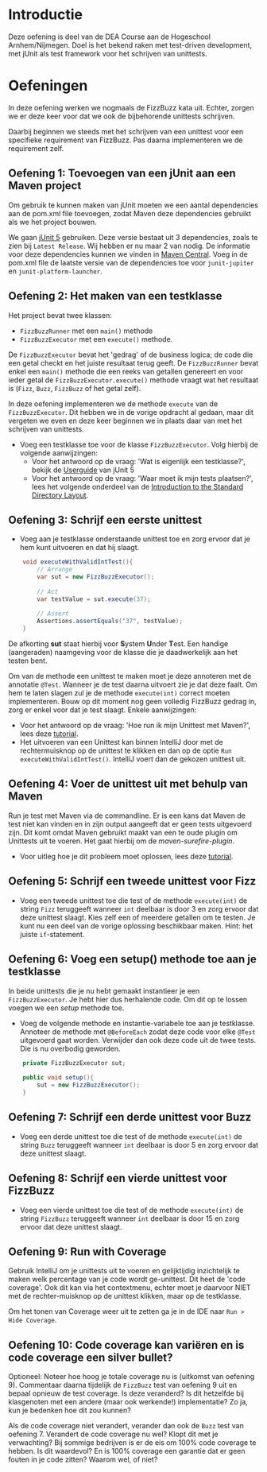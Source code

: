 # Introductie
Deze oefening is deel van de DEA Course aan de Hogeschool Arnhem/Nijmegen. Doel is het bekend raken met test-driven development, met jUnit als test framework voor het schrijven van unittests.

# Oefeningen
In deze oefening werken we nogmaals de FizzBuzz kata uit. Echter, zorgen we er deze keer voor dat we ook de bijbehorende unittests schrijven.

Daarbij beginnen we steeds met het schrijven van een unittest voor een specifieke requirement van FizzBuzz. Pas daarna implementeren we de requirement zelf. 

## Oefening 1: Toevoegen van een jUnit aan een Maven project
Om gebruik te kunnen maken van jUnit moeten we een aantal dependencies aan de pom.xml file toevoegen, zodat Maven deze dependencies gebruikt als we het project bouwen.

We gaan [jUnit 5](https://junit.org/junit5/) gebruiken. Deze versie bestaat uit 3 dependencies, zoals te zien bij `Latest Release`. Wij hebben er nu maar 2 van nodig. De informatie voor deze dependencies kunnen we vinden in [Maven Central](https://search.maven.org/). Voeg in de pom.xml file de laatste versie van de dependencies toe voor `junit-jupiter` en `junit-platform-launcher`.

## Oefening 2: Het maken van een testklasse
Het project bevat twee klassen:
- `FizzBuzzRunner` met een `main()` methode
- `FizzBuzzExecutor` met een `execute()` methode.


De `FizzBuzzExecutor` bevat het 'gedrag' of de business logica; de code die een getal checkt en het juiste resultaat terug geeft. De `FizzBuzzRunner` bevat enkel een `main()` methode die een reeks van getallen genereert en voor ieder getal de `FizzBuzzExecutor.execute()` methode vraagt wat het resultaat is (`Fizz`, `Buzz`, `FizzBuzz` of het getal zelf).


In deze oefening implementeren we de methode `execute` van de `FizzBuzzExecutor`. Dit hebben we in de vorige opdracht al gedaan, maar dit vergeten we even en deze keer beginnen we in plaats daar van met het schrijven van unittests.

* Voeg een testklasse toe voor de klasse `FizzBuzzExecutor`. Volg hierbij de volgende aanwijzingen:
    * Voor het antwoord op de vraag: 'Wat is eigenlijk een testklasse?', bekijk de [Userguide](https://junit.org/junit5/docs/current/user-guide/) van jUnit 5
    * Voor het antwoord op de vraag: 'Waar moet ik mijn tests plaatsen?', lees het volgende onderdeel van de [Introduction to the Standard Directory Layout](https://maven.apache.org/guides/introduction/introduction-to-the-standard-directory-layout).
    
## Oefening 3: Schrijf een eerste unittest
* Voeg aan je testklasse onderstaande unittest toe en zorg ervoor dat je hem kunt uitvoeren en dat hij slaagt.
```java
    void executeWithValidIntTest(){
        // Arrange
        var sut = new FizzBuzzExecutor();
            
        // Act
        var testValue = sut.execute(37);
            
        // Assert
        Assertions.assertEquals("37", testValue);
    }
```

De afkorting **sut** staat hierbij voor **S**ystem **U**nder **T**est. Een handige (aangeraden) naamgeving voor de klasse die je daadwerkelijk aan het testen bent.

Om van de methode een unittest te maken moet je deze annoteren met de annotatie `@Test`. Wanneer je de test daarna uitvoert zie je dat deze faalt. Om hem te laten slagen zul je de methode `execute(int)` correct moeten implementeren. Bouw op dit moment nog geen volledig FizzBuzz gedrag in, zorg er enkel voor dat je test slaagt. Enkele aanwijzingen:
    
* Voor het antwoord op de vraag: 'Hoe run ik mijn Unittest met Maven?', lees deze [tutorial](https://www.mkyong.com/maven/how-to-run-unit-test-with-maven/).
* Het uitvoeren van een Unittest kan binnen IntelliJ door met de rechtermuisknop op de unittest te klikken en dan op de optie `Run executeWithValidIntTest()`. IntelliJ voert dan de gekozen unittest uit.

## Oefening 4: Voer de unittest uit met behulp van Maven  
Run je test met Maven via de commandline. Er is een kans dat Maven de test niet kan vinden en in zijn output aangeeft dat er geen tests uitgevoerd zijn. Dit komt omdat Maven gebruikt maakt van een te oude plugin om Unittests uit te voeren. Het gaat hierbij om de *maven-surefire-plugin*.
* Voor uitleg hoe je dit probleem moet oplossen, lees deze [tutorial](https://junit.org/junit5/docs/current/user-guide/#running-tests-build-maven).
  
## Oefening 5: Schrijf een tweede unittest voor Fizz
* Voeg een tweede unittest toe die test of de methode `execute(int)` de string `Fizz` teruggeeft wanneer `int` deelbaar is door 3 en zorg ervoor dat deze unittest slaagt. Kies zelf een of meerdere getallen om te testen. Je kunt nu een deel van de vorige oplossing beschikbaar maken. Hint: het juiste `if`-statement.

## Oefening 6: Voeg een setup() methode toe aan je testklasse
In beide unittests die je nu hebt gemaakt instantieer je een `FizzBuzzExecutor`. Je hebt hier dus herhalende code. Om dit op te lossen voegen we een *setup* methode toe.

* Voeg de volgende methode en instantie-variabele toe aan je testklasse. Annoteer de methode met `@BeforeEach` zodat deze code voor elke `@Test` uitgevoerd gaat worden. Verwijder dan ook deze code uit de twee tests. Die is nu overbodig geworden.
```java
    private FizzBuzzExecutor sut;
    
    public void setup(){
        sut = new FizzBuzzExecutor();
    }
```

## Oefening 7: Schrijf een derde unittest voor Buzz
* Voeg een derde unittest toe die test of de methode `execute(int)` de string `Buzz` teruggeeft wanneer `int` deelbaar is door 5 en zorg ervoor dat deze unittest slaagt.

## Oefening 8: Schrijf een vierde unittest voor FizzBuzz
* Voeg een vierde unittest toe die test of de methode `execute(int)` de string `FizzBuzz` teruggeeft wanneer `int` deelbaar is door 15 en zorg ervoor dat deze unittest slaagt.

## Oefening 9: Run with Coverage
Gebruik IntelliJ om je unittests uit te voeren en gelijktijdig inzichtelijk te maken welk percentage van je code wordt ge-unittest. Dit heet de 'code coverage'. Ook dit kan via het contextmenu, echter moet je daarvoor NIET met de rechter-muisknop op de unittest klikken, maar op de testklasse.

Om het tonen van Coverage weer uit te zetten ga je in de IDE naar `Run > Hide Coverage`.

## Oefening 10: Code coverage kan variëren en is code coverage een silver bullet?
Optioneel:
Noteer hoe hoog je totale coverage nu is (uitkomst van oefening 9). Commentaar daarna tijdelijk de `FizzBuzz` test van oefening 9 uit en bepaal opnieuw de test coverage. Is deze veranderd? Is dit hetzelfde bij klasgenoten met een andere (maar ook werkende!) implementatie? Zo ja, kun je bedenken hoe dit zou kunnen?

Als de code coverage niet verandert, verander dan ook de `Buzz` test van oefening 7. Verandert de code coverage nu wel? Klopt dit met je verwachting? Bij sommige bedrijven is er de eis om 100% code coverage te hebben. Is dit waardevol? En is 100% coverage een garantie dat er geen fouten in je code zitten? Waarom wel, of niet?
